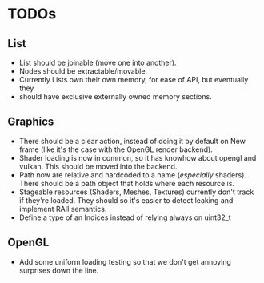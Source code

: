 # TODOs

## List

- List should be joinable (move one into another).
- Nodes should be extractable/movable.
- Currently Lists own their own memory, for ease of API, but eventually they
- should have exclusive externally owned memory sections.

## Graphics

- There should be a clear action, instead of doing it by default on New frame
  (like it's the case with the OpenGL render backend).
- Shader loading is now in common, so it has knowhow about opengl and vulkan.
  This should be moved into the backend.
- Path now are relative and hardcoded to a name (*especially* shaders).
  There should be a path object that holds where each resource is.
- Stageable resources (Shaders, Meshes, Textures) currently don't track if
  they're loaded. They should so it's easier to detect leaking and implement
  RAII semantics.
- Define a type of an Indices instead of relying always on uint32_t

## OpenGL

- Add some uniform loading testing so that we don't get annoying surprises down
  the line.
